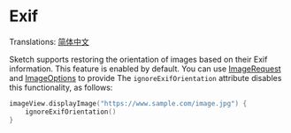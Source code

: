 # Exif

Translations: [简体中文](exif_orientation_zh)

Sketch supports restoring the orientation of images based on their Exif information. This feature is
enabled by default. You can use [ImageRequest] and [ImageOptions] to provide The
`ignoreExifOrientation` attribute disables this functionality, as follows:

```kotlin
imageView.displayImage("https://www.sample.com/image.jpg") {
    ignoreExifOrientation()
}
```

[ImageRequest]: ../../sketch-core/src/commonMain/kotlin/com/github/panpf/sketch/request/ImageRequest.kt

[ImageOptions]: ../../sketch-core/src/commonMain/kotlin/com/github/panpf/sketch/request/ImageOptions.kt